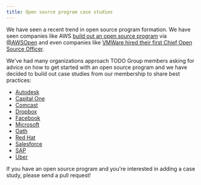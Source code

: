 ```yaml
---
title: Open source program case studies
---
```


We have seen a recent trend in open source program formation. We have seen companies like AWS [build out an open source program](http://fortune.com/2016/12/01/amazon-open-source-guru/) via [@AWSOpen](https://twitter.com/AWSOpen) and even companies like [VMWare hired their first Chief Open Source Officer](https://thenewstack.io/makers-dirk-hohndel-vmware-role-open-source-commercial-software/).

We've had many organizations approach TODO Group members asking for advice on how to get started with an open source program and we have decided to build out case studies from our membership to share best practices:

* [Autodesk](autodesk)
* [Capital One](capitalone)
* [Comcast](comcast)
* [Dropbox](dropbox)
* [Facebook](facebook)
* [Microsoft](microsoft)
* [Oath](oath)
* [Red Hat](redhat)
* [Salesforce](salesforce)
* [SAP](sap)
* [Uber](uber)

If you have an open source program and you're interested in adding a case study, please send a pull request!
